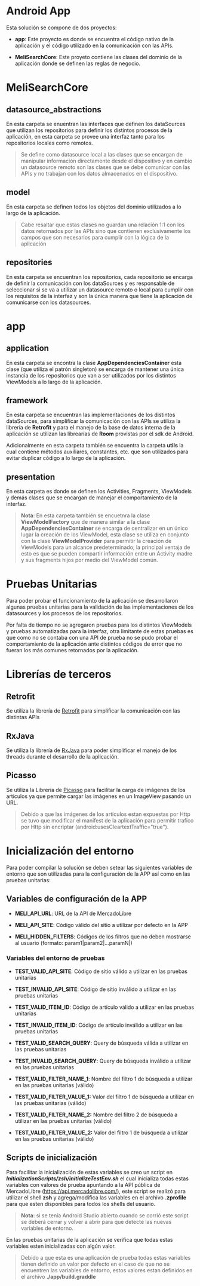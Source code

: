 # Android App

Esta solución se compone de dos proyectos:

- **app**: Este proyecto es donde se encuentra el código nativo de la aplicación y el código utilizado en la comunicación con las APIs.

- **MeliSearchCore**: Este proyeto contiene las clases del dominio de la aplicación donde se definen las reglas de negocio.

# MeliSearchCore

## datasource_abstractions

En esta carpeta se enuentran las interfaces que definen los dataSources que utilizan los repositorios para definir los distintos procesos de la aplicación, en esta carpeta se provee una interfaz tanto para los repositorios locales como remotos.

> Se define como datasource local a las clases que se encargan de manipular información directamente desde el dispositivo y en cambio un datasource remoto son las clases que se debe comunicar con las APIs y no trabajan con los datos almacenados en el dispositivo.

## model

En esta carpeta se definen todos los objetos del dominio utilizados a lo largo de la aplicación.

> Cabe resaltar que estas clases no guardan una relación 1:1 con los datos retornados por las APIs sino que contienen exclusivamente los campos que son necesarios para cumplir con la lógica de la aplicación

## repositories

En esta carpeta se encuentran los repositorios, cada repositorio se encarga de definir la comunicación con los dataSources y es responsable de seleccionar si se va a utilizar un datasource remoto o local para cumplir con los requisitos de la interfaz y son la única manera que tiene la aplicación de comunicarse con los datasources.

# app

## application

En esta carpeta se encontra la clase **AppDependenciesContainer** esta clase (que utiliza el patrón singleton) se encarga de mantener una única instancia de los repositorios que van a ser utilizados por los distintos ViewModels a lo largo de la aplicación.

## framework

En esta carpeta se encuentran las implementaciones de los distintos dataSources, para simplificar la comunicación con las APIs se utiliza la librería de **Retrofit** y para el manejo de la base de datos interna de la aplicación se utilizan las librearías de **Room** provistas por el sdk de Android.

Adicionalmente en esta carpeta también se encuentra la carpeta **utils** la cual contiene métodos auxiliares, constantes, etc. que son utilizados para evitar duplicar código a lo largo de la aplicación.

## presentation

En esta carpeta es donde se definen los Activities, Fragments, ViewModels y demás clases que se encargan de manejar el comportamiento de la interfaz.

> **Nota**: En esta carpeta también se encuetnra la clase **ViewModelFactory** que de manera similar a la clase **AppDependenciesContainer** se encarga de centralizar en un único lugar la creación de los ViewModel, esta clase se utiliza en conjunto con la clase **ViewModelProvider** para permitir la creación de ViewModels para un alcance predeterminado; la principal ventaja de esto es que se pueden compartir información entre un Activity madre y sus fragments hijos por medio del ViewModel común.

# Pruebas Unitarias

Para poder probar el funcionamiento de la aplicación se desarrollaron algunas pruebas unitarias para la validación de las implementaciones de los datasources y los procesos de los repositorios.

Por falta de tiempo no se agregaron pruebas para los distintos ViewModels y pruebas automatizadas para la interfaz, otra limitante de estas pruebas es que como no se contaba con una API de prueba no se pudo probar el comportamiento de la aplicación ante distintos códigos de error que no fueran los más comunes retornados por la aplicación.

# Librerías de terceros

## Retrofit
Se utiliza la librería de [Retrofit](https://square.github.io/retrofit/) para simplificar la comunicación con las distintas APIs

## RxJava
Se utiliza la librería de [RxJava](https://github.com/ReactiveX/RxJava) para poder simplificar el manejo de los threads durante el desarrollo de la aplicación.

## Picasso
Se utiliza la Librería de [Picasso](https://square.github.io/picasso/) para facilitar la carga de imágenes de los artículos ya que permite cargar las imágenes en un ImageView pasando un URL.

> Debido a que las imágenes de los artículos estan expuestas por Http se tuvo que modificar el manifest de la aplicación para permitir trafico por Http sin encriptar (android:usesCleartextTraffic="true").

# Inicialización del entorno

Para poder compilar la solución se deben setear las siguientes variables de entorno que son utilizadas para la configuración de la APP así como en las pruebas unitarias:

## Variables de configuración de la APP

- **MELI_API_URL**: URL de la API de MercadoLibre

- **MELI_API_SITE**: Código válido del sitio a utilizar por defecto en la APP

- **MELI_HIDDEN_FILTERS**: Códigos de los filtros que no deben mostrarse al usuario (formato: param1|param2|...paramN|)

### Variables del entorno de pruebas

- **TEST_VALID_API_SITE**: Código de sitio válido a utilizar en las pruebas unitarias

- **TEST_INVALID_API_SITE**: Código de sitio inválido a utilizar en las pruebas unitarias

- **TEST_VALID_ITEM_ID**: Código de artículo válido a utilizar en las pruebas unitarias

- **TEST_INVALID_ITEM_ID**: Código de artículo inválido a utilizar en las pruebas unitarias

- **TEST_VALID_SEARCH_QUERY**: Query de búsqueda válida a utilizar en las pruebas unitarias

- **TEST_INVALID_SEARCH_QUERY**: Query de búsqueda inválido a utilizar en las pruebas unitarias

- **TEST_VALID_FILTER_NAME_1**: Nombre del filtro 1 de búsqueda a utilizar en las pruebas unitarias (válido)

- **TEST_VALID_FILTER_VALUE_1:** Valor del filtro 1 de búsqueda a utilizar en las pruebas unitarias (válido)

- **TEST_VALID_FILTER_NAME_2:** Nombre del filtro 2 de búsqueda a utilizar en las pruebas unitarias (válido)

- **TEST_VALID_FILTER_VALUE_2:** Valor del filtro 1 de búsqueda a utilizar en las pruebas unitarias (válido)

## Scripts de inicialización

Para facilitar la inicialización de estas variables se creo un script en ***InitializationScripts/zsh/initializeTestEnv.sh*** el cual inicializa todas estas variables con valores de prueba apuntando a la API pública de MercadoLibre (https://api.mercadolibre.com/), este script se realizó para utilizar el shell **zsh** y agrega/modifica las variables en el archivo **.zprofile** para que esten disponibles para todos los shells del usuario.

> **Nota**: si se tenía Android Studio abierto cuando se corrió este script se deberá cerrar y volver a abrir para que detecte las nuevas variables de entorno.

En las pruebas unitarias de la aplicación se verifica que todas estas variables esten inicializadas con algún valor.

> Debido a que esta es una aplicación de prueba todas estas variables tienen definido un valor por defecto en el caso de que no se encuentren las variables de entorno, estos valores estan definidos en el archivo **./app/build.graddle**